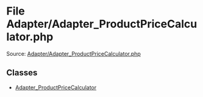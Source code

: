 File Adapter/Adapter_ProductPriceCalculator.php
=========
Source: [Adapter/Adapter_ProductPriceCalculator.php](https://github.com/PrestaShop/PrestaShop/blob/1.6.1.1/Adapter/Adapter_ProductPriceCalculator.php)


Classes
-------

* [Adapter_ProductPriceCalculator](class.Adapter_ProductPriceCalculator)

